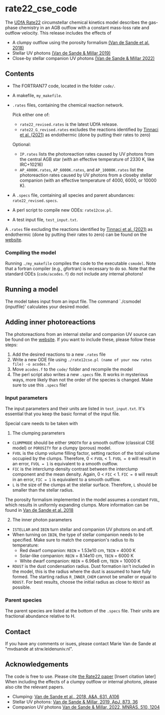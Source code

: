 # rate22_cse_code

The [UDfA Rate22](http://umistdatabase.net/) circumstellar chemical kinetics model describes the gas-phase chemistry in an AGB outflow with a constant mass-loss rate and outflow velocity.
This release includes the effects of
- A clumpy outflow using the porosity formalism [(Van de Sande et al. 2018)](https://ui.adsabs.harvard.edu/abs/2018A&A...616A.106V/abstract)
- Stellar UV photons [(Van de Sande & Millar 2019)](https://ui.adsabs.harvard.edu/abs/2019ApJ...873...36V/abstract)
- Close-by stellar companion UV photons [(Van de Sande & Millar 2022)](https://ui.adsabs.harvard.edu/abs/2022MNRAS.510.1204V/abstract)



## Contents
- The FORTRAN77 code, located in the folder `code/`.
- A makefile, `my_makefile`.
- `.rates` files, containing the chemical reaction network. 

  Pick either one of:
  - `rate22_revised.rates` is the latest UDfA release.
  - `rate22_G_revised.rates` excludes the reactions identified by [Tinnaci et al. (2021)](https://ui.adsabs.harvard.edu/abs/2023ApJS..266...38T/abstract) as endothermic (done by putting their rates to zero)
  
  Optional:
  - `IP.rates` lists the photoreaction rates caused by UV photons from the central AGB star (with an effective temperature of 2330 K, like IRC+10216)
  - `AP_4000K.rates`, `AP_6000K.rates`, and `AP_10000K.rates` list the photoreaction rates caused by UV photons from a closeby stellar companion (with an effective temperature of 4000, 6000, or 10000 K). 
- A `.specs` file, containing all species and parent abundances: `rate22_revised.specs`. 
- A perl script to compile new ODEs: `rate12cse.pl`.
- A test input file, `test_input.txt`.

A `.rates` file excluding the reactions identified by [Tinnaci et al. (2021)](https://ui.adsabs.harvard.edu/abs/2023ApJS..266...38T/abstract) as endothermic (done by putting their rates to zero) can be found on the [website](http://umistdatabase.net/).


### Compiling the model
Running `./my_makefile` compiles the code to the executable `csmodel`. Note that a fortran compiler (e.g., gfortran) is necessary to do so.
Note that the standard ODEs (`code/acodes.f`) do not include any internal photons!


## Running a model

The model takes input from an input file.
The command `./csmodel (inputfile)' calculates your desired model.

## Adding inner photoreactions

The photoreactions from an internal stellar and companion UV source can be found on the [website](http://umistdatabase.net/).
If you want to include these, please follow these steps:
1. Add the desired reactions to a new `.rates` file
2. Write a new ODE file using `./rate12cse.pl (name of your new rates file) -o acodes.f`
3. Move `acodes.f` to the `code/` folder and recompile the model
4. The perl script also writes a new `.specs` file. It works in mysterious ways, more likely than not the order of the species is changed. Make sure to use this `.specs` file!



### Input parameters 

The input parameters and their units are listed in `test_input.txt`. It's essential that you keep the basic format of the input file.

Special care needs to be taken with
1. The clumping parameters
  - `CLUMPMODE` should be either `SMOOTH` for a smooth outflow (classical CSE model) or `POROSITY` for a clumpy (porous) model.
  - `FVOL` is the clump volume filling factor, setting raction of the total volume occupied by the clumps. 
  Therefore, 0 < `FVOL` < 1. `FVOL = 0` will result in an error, `FVOL = 1` is equivalent to a smooth outflow.
  - `FIC` is the interclump density contrast between the interclump component and the mean density.
  Again, 0 < `FIC` < 1. `FIC = 0` will result in an error, `FIC = 1` is equivalent to a smooth outflow.
  - `L` is the size of the clumps at the stellar surface. Therefore, `L` should be smaller than the stellar radius. 
  
The porosity formalism implemented in the model assumes a constant `FVOL`, which results in uniformly expanding clumps. 
More information can be found in [Van de Sande et al. 2018](https://ui.adsabs.harvard.edu/abs/2018A&A...616A.106V/abstract)

2. The inner photon parameters
  - `ISTELLAR` and `IBIN` turn stellar and companion UV photons on and off.
  - When turning on `IBIN`, the type of stellar companion needs to be specified. Make sure to match the companion's radius to its temperature:
    - Red dwarf companion: `RBIN` = 1.53e10 cm, `TBIN` = 4000 K
    - Solar-like companion: `RBIN` = 8.14e10 cm, `TBIN` = 6000 K
    - White dwarf companion: `RBIN` = 6.96e8 cm, `TBIN` = 10000 K
  - `RDUST` is the dust condensation radius. Dust formation isn't included in the model, this is the radius where the dust is assumed to have fully formed. 
  The starting radius `R_INNER_CHEM` cannot be smaller or equal to `RDUST`. For best results, choose the initial radius as close to `RDUST` as possible.

### Parent species
The parent species are listed at the bottom of the `.specs` file.
Their units are fractional abundance relative to H.




## Contact

If you have any comments or isues, please contact Marie Van de Sande at "mvdsande at strw.leidenuniv.nl".

## Acknowledgements

The code is free to use. Please cite [the Rate22 paper](http://umistdatabase.net/) [Insert citation later]
When including the effects of a clumpy outflow or internal photons, please also cite the relevant papers. 
- Clumping: [Van de Sande et al., 2018, A&A, 631, A106](https://ui.adsabs.harvard.edu/abs/2018A&A...616A.106V/abstract)
- Stellar UV photons: [Van de Sande & Millar, 2019, ApJ, 873, 36](https://ui.adsabs.harvard.edu/abs/2019ApJ...873...36V/abstract)
- Companion UV photons [Van de Sande & Millar, 2022, MNRAS, 510, 1204](https://ui.adsabs.harvard.edu/abs/2022MNRAS.510.1204V/abstract)


